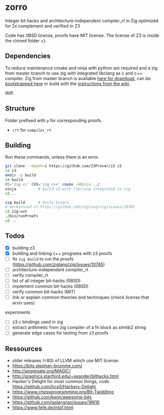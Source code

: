 # zorro
Integer bit hacks and architecture-independent compiler_rt in Zig optimized for
2s complement and verified in Z3

Code has 0BSD license, proofs have MIT license.
The license of Z3 is inside the cloned folder `z3`.

## Dependencies
To reduce maintenance cmake and ninja with python are required and a zig from master branch
to use zig with integrated libclang as c and c++ compiler.
Zig from master branch is available [here for download](https://ziglang.org/download/),
can be [bootstrapped here](https://github.com/ziglang/zig-bootstrap) or build with the
[instructions from the wiki](https://github.com/ziglang/zig/wiki/Building-Zig-From-Source).

WIP.

## Structure

Folder prefixed with `p` for corresponding proofs.

- `crt` for `compiler_rt`

## Building

Run these commands, unless there is an error.
```sh
git clone --depth=1 https://github.com/Z3Prover/z3 z3
cd z3
mkdir -p build
cd build
CC='zig cc' CXX='zig c++' cmake -GNinja ../
ninja          # build z3 with libclang integrated in zig
cd ..

zig build      # build binary
# workaround of https://github.com/ziglang/zig/issues/10785
cd zig-out
./bin/runProofs
cd ..
```

## Todos

- [x] building z3
- [x] building and linking c++ programs with z3 proofs
- [ ] fix `zig build` to run the proofs (https://github.com/ziglang/zig/issues/10785)
- [ ] architecture-independent compiler_rt
- [ ] verify compiler_rt
- [ ] list of all integer bit-hacks (0BSD)
- [ ] implement common bit-hacks (0BSD)
- [ ] verify common bit-hacks (MIT)
- [ ] link or explain common theories and techniques (check license that arxiv uses)

experiments

- [ ] z3 c bindings used in zig
- [ ] extract arithmetic from zig compiler of a fn block as stmlib2 string
- [ ] generate edge cases for testing from z3 proofs

## Ressources

- older releases (<80) of LLVM which use MIT license.
- https://bits.stephan-brumme.com/
- http://aggregate.org/MAGIC/
- http://graphics.stanford.edu/~seander/bithacks.html
- Hacker's Delight for most common things, code https://github.com/hcs0/Hackers-Delight
- https://www.chessprogramming.org/Bit-Twiddling
- https://github.com/keon/awesome-bits
- https://github.com/golang/go/issues/18616
- https://www.fefe.de/intof.html
